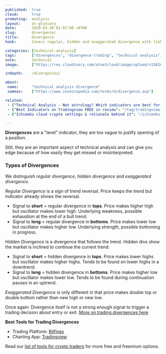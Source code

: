 ```yaml
---
published:  true
cloud:      true
promoting:  analysis
layout:     at-glossary
date:       2020-03-30 01:07:00 +0700
slug:       divergence/
title:      Divergence
hook:       Covers regular, hidden and exaggerated divergence with links to more info on how to trade them.

categories: [technical-analysis]
tags:       ["divergences", "divergence-trading", "technical-analysis", "crypto-exchange", "crypto-market"]
note:       technical
image:      ["https://res.cloudinary.com/atnetcloud/image/upload/v1582609354/atnet/blog_divs/price-stochrsi_hhovvf.jpg"]

indepth:    /divergences/

about:
 name:      "technical analysis divergence"
 sameas:    ["https://www.investopedia.com/terms/d/divergence.asp"]

related:
 - {"Technical Analysis - Not astrology? Which indicators are best for crypto trading": "/technical-analysis/"}
 - {"Best Indicators on Tradingview FREE in review": "/tag/tradingview-script-review/"}
 - {"Ichimoku cloud crypto settings & rationale behind it": "/ichimoku-cloud/"}

---
```


**Divergences** are a "level" indicator, they are too vague to justify opening of a position.

Still, they are an important aspect of technical analysis and can give you edge because of how easily they get missed or misinterpreted.

### Types of Divergences

We distinguish *regular divergence*, *hidden divergence* and *exaggerated divergence*.

*Regular Divergence* is a sign of trend reversal. Price keeps the trend but indicator already shows the reversal.

* Signal to **short** = regular divergence in **tops**. Price makes higher high but oscillator makes lower high. Underlying weakness, possible exhaustion at the end of a bull trend.
* Signal to **long** = regular divergence in **bottoms**. Price makes lower low but oscillator makes higher low. Underlying strength, possible bottoming in progress.

*Hidden Divergence* is a divergence that follows the trend. Hidden divs show the market is inclined to continue the current trend.

* Signal to **short** = hidden divergence in **tops**. Price makes lower highs but oscillator makes higher highs. Tends to be found on lower highs in a downtrend.
* Signal to **long** = hidden divergence in **bottoms**. Price makes higher low but oscillator makes lower low. Tends to be found during continuation pauses in an uptrend.

*Exaggerated Divergence* is only different in that price makes double top or double bottom rather than new high or new low.

Once again: Divergence itself is not a strong enough signal to trigger a trading decision about entry or exit. [More on trading divergences here](/divergences/)


**Best Tools for Trading Divergences**

* Trading Platform: [Bitfinex](http://bit.ly/at-bfx-banner2020)
* Charting App: [Tradingview](http://bit.ly/tradingview-at-bf2019)

Read our [list of tools for crypto traders](/tools/) for more free and freemium options.

